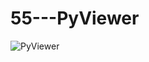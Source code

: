 # 55---PyViewer
![PyViewer](https://user-images.githubusercontent.com/83606701/132962719-14859ecb-4c27-47da-8b59-c07304d0093f.JPG)
